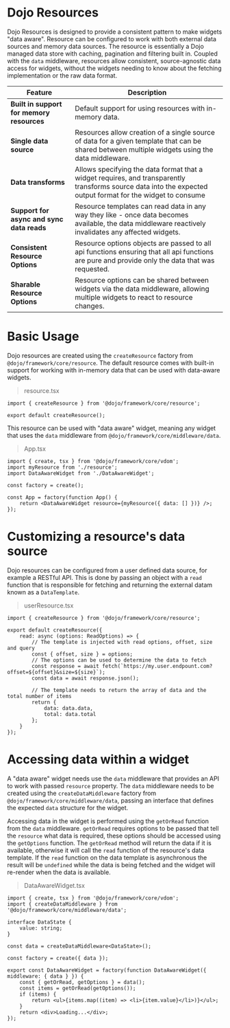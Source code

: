 # Dojo Resources

Dojo Resources is designed to provide a consistent pattern to make widgets "data aware". Resource can be configured to work with both external data sources and memory data sources. The resource is essentially a Dojo managed data store with caching, pagination and filtering built in. Coupled with the `data` middleware, resources allow consistent, source-agnostic data access for widgets, without the widgets needing to know about the fetching implementation or the raw data format.

| Feature                                   | Description                                                                                                                                                  |
| ----------------------------------------- | ------------------------------------------------------------------------------------------------------------------------------------------------------------ |
| **Built in support for memory resources** | Default support for using resources with in-memory data.                                                                                                     |
| **Single data source**                    | Resources allow creation of a single source of data for a given template that can be shared between multiple widgets using the data middleware.              |
| **Data transforms**                       | Allows specifying the data format that a widget requires, and transparently transforms source data into the expected output format for the widget to consume |
| **Support for async and sync data reads** | Resource templates can read data in any way they like - once data becomes available, the data middleware reactively invalidates any affected widgets.        |
| **Consistent Resource Options**           | Resource options objects are passed to all api functions ensuring that all api functions are pure and provide only the data that was requested.              |
| **Sharable Resource Options**             | Resource options can be shared between widgets via the data middleware, allowing multiple widgets to react to resource changes.                              |

# Basic Usage

Dojo resources are created using the `createResource` factory from `@dojo/framework/core/resource`. The default resource comes with built-in support for working with in-memory data that can be used with data-aware widgets.

> resource.tsx

```tsx
import { createResource } from '@dojo/framework/core/resource';

export default createResource();
```

This resource can be used with "data aware" widget, meaning any widget that uses the `data` middleware from `@dojo/framework/core/middleware/data`.

> App.tsx

```tsx
import { create, tsx } from '@dojo/framework/core/vdom';
import myResource from './resource';
import DataAwareWidget from './DataAwareWidget';

const factory = create();

const App = factory(function App() {
	return <DataAwareWidget resource={myResource({ data: [] })} />;
});
```

# Customizing a resource's data source

Dojo resources can be configured from a user defined data source, for example a RESTful API. This is done by passing an object with a `read` function that is responsible for fetching and returning the external datam known as a `DataTemplate`.

> userResource.tsx

```tsx
import { createResource } from '@dojo/framework/core/resource';

export default createResource({
	read: async (options: ReadOptions) => {
		// The template is injected with read options, offset, size and query
		const { offset, size } = options;
		// The options can be used to determine the data to fetch
		const response = await fetch(`https://my.user.endpount.com?offset=${offset}&size=${size}`);
		const data = await response.json();

		// The template needs to return the array of data and the total number of items
		return {
			data: data.data,
			total: data.total
		};
	}
});
```

# Accessing data within a widget

A "data aware" widget needs use the `data` middleware that provides an API to work with passed `resource` property. The `data` middleware needs to be created using the `createDataMiddleware` factory from `@dojo/framework/core/middleware/data`, passing an interface that defines the expected `data` structure for the widget.

Accessing data in the widget is performed using the `getOrRead` function from the `data` middleware. `getOrRead` requires options to be passed that tell the `resource` what data is required, these options should be accessed using the `getOptions` function. The `getOrRead` method will return the data if it is available, otherwise it will call the `read` function of the resource's data template. If the `read` function on the data template is asynchronous the result will be `undefined` while the data is being fetched and the widget will re-render when the data is available.

> DataAwareWidget.tsx

```tsx
import { create, tsx } from '@dojo/framework/core/vdom';
import { createDataMiddleware } from '@dojo/framework/core/middleware/data';

interface DataState {
	value: string;
}

const data = createDataMiddleware<DataState>();

const factory = create({ data });

export const DataAwareWidget = factory(function DataAwareWidget({ middleware: { data } }) {
	const { getOrRead, getOptions } = data();
	const items = getOrRead(getOptions());
	if (items) {
		return <ul>{items.map((item) => <li>{item.value}</li>)}</ul>;
	}
	return <div>Loading...</div>;
});
```
